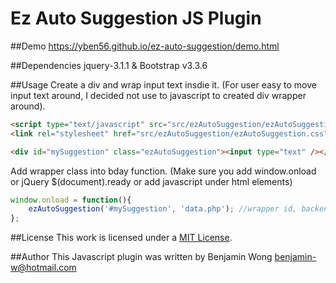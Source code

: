Ez Auto Suggestion JS Plugin
==============================

##Demo
https://yben56.github.io/ez-auto-suggestion/demo.html

##Dependencies
jquery-3.1.1 & Bootstrap v3.3.6

##Usage
Create a div and wrap input text insdie it. (For user easy to move input text around, I decided not use to javascript to created div wrapper around).

```html
<script type="text/javascript" src="src/ezAutoSuggestion/ezAutoSuggestion.js"></script>
<link rel="stylesheet" href="src/ezAutoSuggestion/ezAutoSuggestion.css" />

<div id="mySuggestion" class="ezAutoSuggestion"><input type="text" /></div>
```

Add wrapper class into bday function. (Make sure you add window.onload or jQuery $(document).ready or add javascript under html elements)

```javascript
window.onload = function(){
	ezAutoSuggestion('#mySuggestion', 'data.php'); //wrapper id, backend post file
};
```

##License
This work is licensed under a [MIT License](http://opensource.org/licenses/MIT).

##Author
This Javascript plugin was written by Benjamin Wong benjamin-w@hotmail.com

